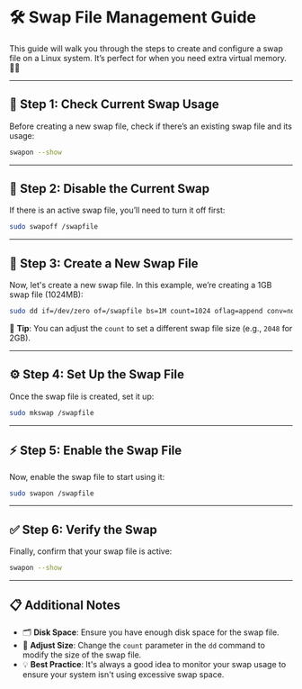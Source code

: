 # 🛠️ **Swap File Management Guide**

This guide will walk you through the steps to create and configure a swap file on a Linux system. It’s perfect for when you need extra virtual memory. 🧠💾

---

## 🧐 **Step 1: Check Current Swap Usage**

Before creating a new swap file, check if there’s an existing swap file and its usage:

```bash
swapon --show
```

---

## 🚫 **Step 2: Disable the Current Swap**

If there is an active swap file, you’ll need to turn it off first:

```bash
sudo swapoff /swapfile
```

---

## 📝 **Step 3: Create a New Swap File**

Now, let's create a new swap file. In this example, we’re creating a 1GB swap file (1024MB):

```bash
sudo dd if=/dev/zero of=/swapfile bs=1M count=1024 oflag=append conv=notrunc
```

🔧 **Tip**: You can adjust the `count` to set a different swap file size (e.g., `2048` for 2GB).

---

## ⚙️ **Step 4: Set Up the Swap File**

Once the swap file is created, set it up:

```bash
sudo mkswap /swapfile
```

---

## ⚡ **Step 5: Enable the Swap File**

Now, enable the swap file to start using it:

```bash
sudo swapon /swapfile
```

---

## ✅ **Step 6: Verify the Swap**

Finally, confirm that your swap file is active:

```bash
swapon --show
```

---

## 📋 **Additional Notes**

* 🗂️ **Disk Space**: Ensure you have enough disk space for the swap file.
* 🔧 **Adjust Size**: Change the `count` parameter in the `dd` command to modify the size of the swap file.
* 💡 **Best Practice**: It's always a good idea to monitor your swap usage to ensure your system isn't using excessive swap space.
